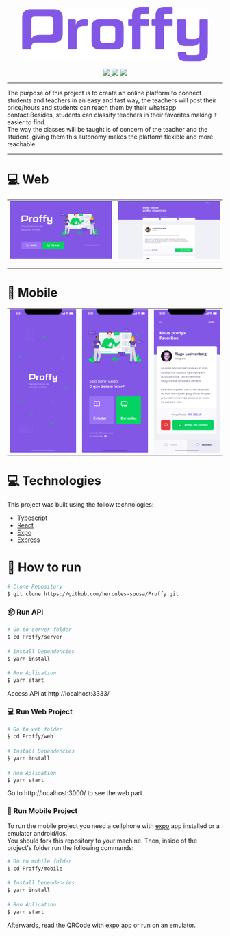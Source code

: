 <p align="center">
  <img src="./.github/logo.png">
</p>

<p align="center">
  <a href="https://www.linkedin.com/in/h%C3%A9rcules-sousa-9a1b31196">
    <img src="https://img.shields.io/badge/-HerculesSousa-%239900e7?style=flat&logo=linkedin" />
  </a>
  <img src="https://img.shields.io/github/repo-size/hercules-sousa/Proffy?color=%239900e7&logo=github" />
  <img src="https://img.shields.io/github/last-commit/hercules-sousa/Proffy?color=%239900e7">
</p>

---

<p>
  The purpose of this project is to create an online platform to connect students and teachers in an easy and fast way, the teachers will post their price/hours and students can reach them by their whatsapp contact.Besides, students can classify teachers in their favorites making it easier to find.
  <br />
  The way the classes will be taught is of concern of the teacher and the student, giving them this autonomy makes the platform flexible and more reachable.
</p>

---

# :computer: Web

<table style="width:100%">
  <tr>

  <td align="center"><img src="./.github/web-landing.png" height="auto" width="500" /></td>

  <td align="center"><img src="./.github/web-list.png" height="auto" width="500" /></td>

  </tr>
</table>

---

# :iphone: Mobile

<table style="width:100%">
  <tr>

  <td align="center"><img src="./.github/mobile-splash.png" height="auto" width="250" /></td>

  <td align="center"><img src="./.github/mobile-home.png" height="auto" width="250" /></td>

  <td align="center"><img src="./.github/mobile-favorites.png" height="auto" width="250" /></td>

  </tr>
</table>

# :computer: Technologies

This project was built using the follow technologies:

- [Typescript](https://www.typescriptlang.org/)
- [React](https://reactjs.org/)
- [Expo](https://expo.io/)
- [Express](https://expressjs.com/)

# :construction_worker: How to run

```bash
# Clone Repository
$ git clone https://github.com/hercules-sousa/Proffy.git
```

### 📦 Run API

```bash
# Go to server folder
$ cd Proffy/server

# Install Dependencies
$ yarn install

# Run Aplication
$ yarn start
```

Access API at http://localhost:3333/

### 💻 Run Web Project

```bash
# Go to web folder
$ cd Proffy/web

# Install Dependencies
$ yarn install

# Run Aplication
$ yarn start
```

Go to http://localhost:3000/ to see the web part.

### 📱 Run Mobile Project

To run the mobile project you need a cellphone with [expo](https://play.google.com/store/apps/details?id=host.exp.exponent) app installed or a emulator android/ios.
<br />
You should fork this repository to your machine. Then, inside of the project's folder run the following commands:

```bash
# Go to mobile folder
$ cd Proffy/mobile

# Install Dependencies
$ yarn install

# Run Aplication
$ yarn start
```

Afterwards, read the QRCode with [expo](https://play.google.com/store/apps/details?id=host.exp.exponent) app or run on an emulator.
